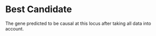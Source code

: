 # Best Candidate

The gene predicted to be causal at this locus after taking all data into account.

